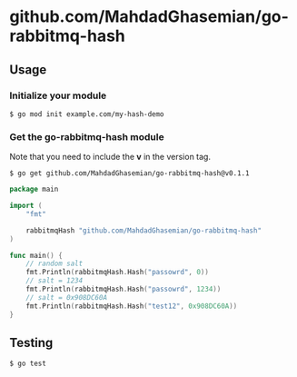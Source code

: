 # github.com/MahdadGhasemian/go-rabbitmq-hash

## Usage

### Initialize your module

```
$ go mod init example.com/my-hash-demo
```

### Get the go-rabbitmq-hash module

Note that you need to include the **v** in the version tag.

```
$ go get github.com/MahdadGhasemian/go-rabbitmq-hash@v0.1.1
```

```go
package main

import (
    "fmt"

    rabbitmqHash "github.com/MahdadGhasemian/go-rabbitmq-hash"
)

func main() {
    // random salt
	fmt.Println(rabbitmqHash.Hash("passowrd", 0))
	// salt = 1234
	fmt.Println(rabbitmqHash.Hash("passowrd", 1234))
	// salt = 0x908DC60A
	fmt.Println(rabbitmqHash.Hash("test12", 0x908DC60A))
}
```

## Testing

```
$ go test
```
